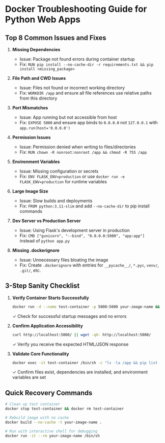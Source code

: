 # Docker Troubleshooting Guide for Python Web Apps

## Top 8 Common Issues and Fixes

1. **Missing Dependencies**
   - Issue: Package not found errors during container startup
   - Fix: `RUN pip install --no-cache-dir -r requirements.txt && pip install <missing_package>`

2. **File Path and CWD Issues**
   - Issue: Files not found or incorrect working directory
   - Fix: `WORKDIR /app` and ensure all file references use relative paths from this directory

3. **Port Mismatches**
   - Issue: App running but not accessible from host
   - Fix: `EXPOSE 5000` and ensure app binds to `0.0.0.0` not `127.0.0.1` with `app.run(host='0.0.0.0')`

4. **Permission Issues**
   - Issue: Permission denied when writing to files/directories
   - Fix: `RUN chown -R nonroot:nonroot /app && chmod -R 755 /app`

5. **Environment Variables**
   - Issue: Missing configuration or secrets
   - Fix: `ENV FLASK_ENV=production` or use `docker run -e FLASK_ENV=production` for runtime variables

6. **Large Image Size**
   - Issue: Slow builds and deployments
   - Fix: `FROM python:3.11-slim` and add `--no-cache-dir` to pip install commands

7. **Dev Server vs Production Server**
   - Issue: Using Flask's development server in production
   - Fix: `CMD ["gunicorn", "--bind", "0.0.0.0:5000", "app:app"]` instead of `python app.py`

8. **Missing .dockerignore**
   - Issue: Unnecessary files bloating the image
   - Fix: Create `.dockerignore` with entries for `__pycache__/`, `*.pyc`, `venv/`, `.git/`, etc.

## 3-Step Sanity Checklist

1. **Verify Container Starts Successfully**
   ```bash
   docker run -d --name test-container -p 5000:5000 your-image-name && docker logs test-container
   ```
   ✓ Check for successful startup messages and no errors

2. **Confirm Application Accessibility**
   ```bash
   curl http://localhost:5000/ || wget -qO- http://localhost:5000/
   ```
   ✓ Verify you receive the expected HTML/JSON response

3. **Validate Core Functionality**
   ```bash
   docker exec -it test-container /bin/sh -c "ls -la /app && pip list && env | grep FLASK"
   ```
   ✓ Confirm files exist, dependencies are installed, and environment variables are set

## Quick Recovery Commands

```bash
# Clean up test container
docker stop test-container && docker rm test-container

# Rebuild image with no cache
docker build --no-cache -t your-image-name .

# Run with interactive shell for debugging
docker run -it --rm your-image-name /bin/sh
```